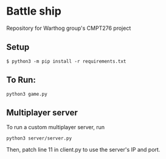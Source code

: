# Battle ship
Repository for Warthog group's CMPT276 project

## Setup
```
$ python3 -m pip install -r requirements.txt
```

## To Run:
```
python3 game.py
```

## Multiplayer server
To run a custom multiplayer server, run
```
python3 server/server.py
```

Then, patch line 11 in client.py to use the server's IP and port.
